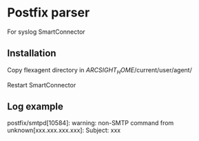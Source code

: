 # Postfix parser
For syslog SmartConnector

## Installation
Copy flexagent directory in $ARCSIGHT_HOME$/current/user/agent/

Restart SmartConnector

## Log example
postfix/smtpd[10584]: warning: non-SMTP command from unknown[xxx.xxx.xxx.xxx]: Subject: xxx
